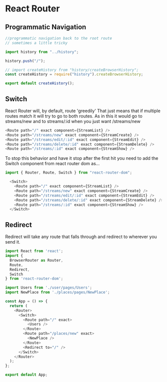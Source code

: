# React Router

## Programmatic Navigation

```javascript
//programmatic navigation back to the root route
// sometimes a little tricky

import history from "../history";

history.push("/");
```

```javascript
// import createHistory from "history/createBrowserHistory";
const createHistory = require("history").createBrowserHistory;

export default createHistory();
```



## Switch

React Router will, by default, route 'greedily' That just means that if multiple routes match it will try to go to both routes. As in this it would go to streams/new and to streams/:id when you just want /streams/new

```javascript
<Route path="/" exact component={StreamList} />
<Route path="/streams/new" exact component={StreamCreate} />
<Route path="/streams/edit/:id" exact component={StreamEdit} />
<Route path="/streams/delete/:id" exact component={StreamDelete} />
<Route path="/streams/:id" exact component={StreamShow} />
```

To stop this behavior and have it stop after the first hit you need to add the Switch component from react router dom as...

```javascript
import { Router, Route, Switch } from "react-router-dom";
```

```javascript
  <Switch>
    <Route path="/" exact component={StreamList} />
    <Route path="/streams/new" exact component={StreamCreate} />
    <Route path="/streams/edit/:id" exact component={StreamEdit} />
    <Route path="/streams/delete/:id" exact component={StreamDelete} />
    <Route path="/streams/:id" exact component={StreamShow} />
  </Switch>
```

## Redirect

Redirect will take any route that falls through and redirect to wherever you send it.

 

```javascript
import React from 'react';
import {
  BrowserRouter as Router,
  Route,
  Redirect,
  Switch
} from 'react-router-dom';

import Users from './user/pages/Users';
import NewPlace from './places/pages/NewPlace';

const App = () => {
  return (
    <Router>
      <Switch>
        <Route path="/" exact>
          <Users />
        </Route>
        <Route path="/places/new" exact>
          <NewPlace />
        </Route>
        <Redirect to="/" />
      </Switch>
    </Router>
  );
};

export default App;
```

